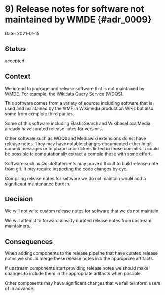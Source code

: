 # 9) Release notes for software not maintained by WMDE {#adr_0009}

Date: 2021-01-15

## Status

accepted

## Context

We intend to package and release software that is not maintained by WMDE. For example, the Wikidata Query Service (WDQS).

This software comes from a variety of sources including software that is used and maintained by the WMF in Wikimedia
production Wikis but also some from complete third parties.

Some of this software including ElasticSearch and WikibaseLocalMedia already have curated release notes for versions.

Other software such as WDQS and Mediawiki extensions do not have release notes. They may have notable changes documented either
in git commit messages or in phabricator tickets linked to those commits. It could be possible to computationally extract a compile these
with some effort.

Software such as QuickStatements may prove difficult to build release note from git. It may require inspecting the code changes by eye.

Compiling release notes for software we do not maintain would add a significant maintenance burden.

## Decision

We will not write custom release notes for software that we do not maintain.

We will attempt to forward already curated release notes from upstream maintainers.

## Consequences
When adding components to the release pipeline that have curated release notes we should merge these release notes into the appropriate artifacts.

If upstream components start providing release notes we should make changes to include them in the appropriate artifacts when possible.

Other components may have significant changes that we fail to inform users of in advance.
